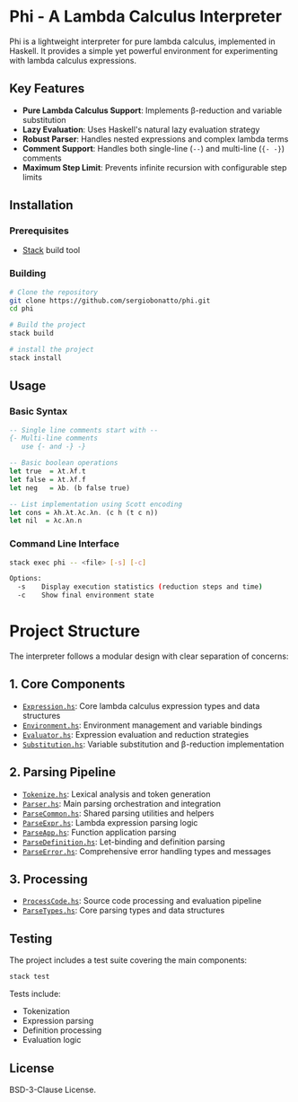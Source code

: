 # Phi - A Lambda Calculus Interpreter

Phi is a lightweight interpreter for pure lambda calculus, implemented in Haskell. It provides a simple yet powerful environment for experimenting with lambda calculus expressions.

## Key Features

- **Pure Lambda Calculus Support**: Implements β-reduction and variable substitution
- **Lazy Evaluation**: Uses Haskell's natural lazy evaluation strategy
- **Robust Parser**: Handles nested expressions and complex lambda terms
- **Comment Support**: Handles both single-line (`--`) and multi-line (`{- -}`) comments
- **Maximum Step Limit**: Prevents infinite recursion with configurable step limits

## Installation

### Prerequisites

- [Stack](https://docs.haskellstack.org/en/stable/README/) build tool

### Building

```sh
# Clone the repository
git clone https://github.com/sergiobonatto/phi.git
cd phi

# Build the project
stack build

# install the project
stack install
```

## Usage

### Basic Syntax

```haskell
-- Single line comments start with --
{- Multi-line comments
   use {- and -} -}

-- Basic boolean operations
let true  = λt.λf.t
let false = λt.λf.f
let neg   = λb. (b false true)

-- List implementation using Scott encoding
let cons = λh.λt.λc.λn. (c h (t c n))
let nil  = λc.λn.n
```

### Command Line Interface

```sh
stack exec phi -- <file> [-s] [-c]

Options:
  -s    Display execution statistics (reduction steps and time)
  -c    Show final environment state
```

# Project Structure

The interpreter follows a modular design with clear separation of concerns:

## 1. Core Components
- [`Expression.hs`](src/Expression.hs): Core lambda calculus expression types and data structures
- [`Environment.hs`](src/Environment.hs): Environment management and variable bindings
- [`Evaluator.hs`](src/Evaluator.hs): Expression evaluation and reduction strategies
- [`Substitution.hs`](src/Substitution.hs): Variable substitution and β-reduction implementation

## 2. Parsing Pipeline
- [`Tokenize.hs`](src/Tokenize.hs): Lexical analysis and token generation
- [`Parser.hs`](src/Parser.hs): Main parsing orchestration and integration
- [`ParseCommon.hs`](src/ParseCommon.hs): Shared parsing utilities and helpers
- [`ParseExpr.hs`](src/ParseExpr.hs): Lambda expression parsing logic
- [`ParseApp.hs`](src/ParseApp.hs): Function application parsing
- [`ParseDefinition.hs`](src/ParseDefinition.hs): Let-binding and definition parsing
- [`ParseError.hs`](src/ParseError.hs): Comprehensive error handling types and messages

## 3. Processing
- [`ProcessCode.hs`](src/ProcessCode.hs): Source code processing and evaluation pipeline
- [`ParseTypes.hs`](src/ParseTypes.hs): Core parsing types and data structures

## Testing

The project includes a test suite covering the main components:

```sh
stack test
```

Tests include:
- Tokenization
- Expression parsing
- Definition processing
- Evaluation logic

## License

BSD-3-Clause License.
